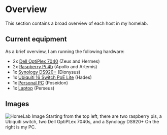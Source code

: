 # Overview

This section contains a broad overview of each host in my homelab.

## Current equipment

As a brief overview, I am running the following hardware:

- 2x [Dell OptiPlex 7040](optiplex7040.md) (Zeus and Hermes)
- 2x [Raspberry Pi 4b](raspi.md) (Apollo and Artemis)
- 1x [Synology DS920+](ds920plus.md) (Dionysus)
- 1x [Ubiquiti 16 Switch PoE Lite](switch.md) (Hades)
- 1x [Personal PC](pc.md) (Poseidon)
- 1x [Laptop](laptop.md) (Perseus)

## Images

![HomeLab Image](https://cdn.discordapp.com/attachments/724241333501558875/859925687623090176/20210630_233149.jpg)
Starting from the top left, there are two raspberry pis, a Ubiquiti switch, two Dell OptiPLex 7040s, and a Synology DS920+
On the right is my PC.
